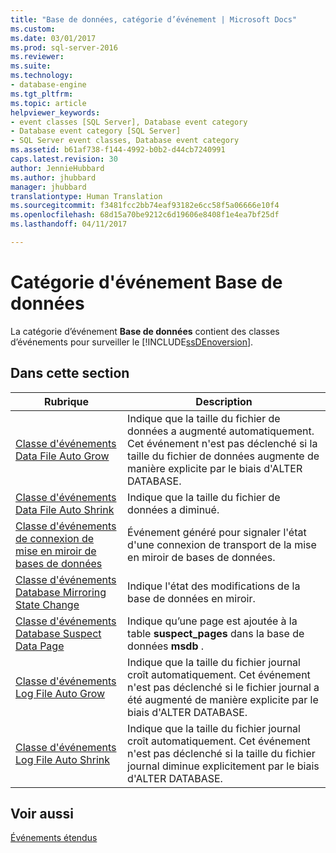 ```yaml
---
title: "Base de données, catégorie d’événement | Microsoft Docs"
ms.custom: 
ms.date: 03/01/2017
ms.prod: sql-server-2016
ms.reviewer: 
ms.suite: 
ms.technology:
- database-engine
ms.tgt_pltfrm: 
ms.topic: article
helpviewer_keywords:
- event classes [SQL Server], Database event category
- Database event category [SQL Server]
- SQL Server event classes, Database event category
ms.assetid: b61af738-f144-4992-b0b2-d44cb7240991
caps.latest.revision: 30
author: JennieHubbard
ms.author: jhubbard
manager: jhubbard
translationtype: Human Translation
ms.sourcegitcommit: f3481fcc2bb74eaf93182e6cc58f5a06666e10f4
ms.openlocfilehash: 68d15a70be9212c6d19606e8408f1e4ea7bf25df
ms.lasthandoff: 04/11/2017

---
```

# <a name="database-event-category"></a>Catégorie d'événement Base de données
  La catégorie d’événement **Base de données** contient des classes d’événements pour surveiller le [!INCLUDE[ssDEnoversion](../../includes/ssdenoversion-md.md)].  
  
## <a name="in-this-section"></a>Dans cette section  
  
|Rubrique|Description|  
|-----------|-----------------|  
|[Classe d'événements Data File Auto Grow](../../relational-databases/event-classes/data-file-auto-grow-event-class.md)|Indique que la taille du fichier de données a augmenté automatiquement. Cet événement n'est pas déclenché si la taille du fichier de données augmente de manière explicite par le biais d'ALTER DATABASE.|  
|[Classe d'événements Data File Auto Shrink](../../relational-databases/event-classes/data-file-auto-shrink-event-class.md)|Indique que la taille du fichier de données a diminué.|  
|[Classe d'événements de connexion de mise en miroir de bases de données](../../relational-databases/event-classes/database-mirroring-connection-event-class.md)|Événement généré pour signaler l'état d'une connexion de transport de la mise en miroir de bases de données.|  
|[Classe d'événements Database Mirroring State Change](../../relational-databases/event-classes/database-mirroring-state-change-event-class.md)|Indique l'état des modifications de la base de données en miroir.|  
|[Classe d'événements Database Suspect Data Page](../../relational-databases/event-classes/database-suspect-data-page-event-class.md)|Indique qu’une page est ajoutée à la table **suspect_pages** dans la base de données **msdb** .|  
|[Classe d'événements Log File Auto Grow](../../relational-databases/event-classes/log-file-auto-grow-event-class.md)|Indique que la taille du fichier journal croît automatiquement. Cet événement n'est pas déclenché si le fichier journal a été augmenté de manière explicite par le biais d'ALTER DATABASE.|  
|[Classe d'événements Log File Auto Shrink](../../relational-databases/event-classes/log-file-auto-shrink-event-class.md)|Indique que la taille du fichier journal croît automatiquement. Cet événement n'est pas déclenché si la taille du fichier journal diminue explicitement par le biais d'ALTER DATABASE.|  
  
## <a name="see-also"></a>Voir aussi  
 [Événements étendus](../../relational-databases/extended-events/extended-events.md)  
  
  
